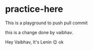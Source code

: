 # practice-here
This is a playground to push pull commit


this is a change done by vaibhav.


Hey Vaibhav, It's Lenin :wink:
ok
